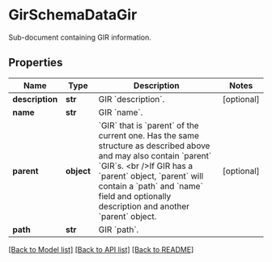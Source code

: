 # GirSchemaDataGir

Sub-document containing GIR information.

## Properties
Name | Type | Description | Notes
------------ | ------------- | ------------- | -------------
**description** | **str** | GIR &#x60;description&#x60;. | [optional] 
**name** | **str** | GIR &#x60;name&#x60;. | 
**parent** | **object** | &#x60;GIR&#x60; that is &#x60;parent&#x60; of the current one. Has the same structure as described above and may also contain &#x60;parent&#x60; &#x60;GIR&#x60;s. &lt;br /&gt;If GIR has a &#x60;parent&#x60; object, &#x60;parent&#x60; will contain a &#x60;path&#x60; and &#x60;name&#x60; field and optionally description and another &#x60;parent&#x60; object. | [optional] 
**path** | **str** | GIR &#x60;path&#x60;. | 

[[Back to Model list]](../README.md#documentation-for-models) [[Back to API list]](../README.md#documentation-for-api-endpoints) [[Back to README]](../README.md)


